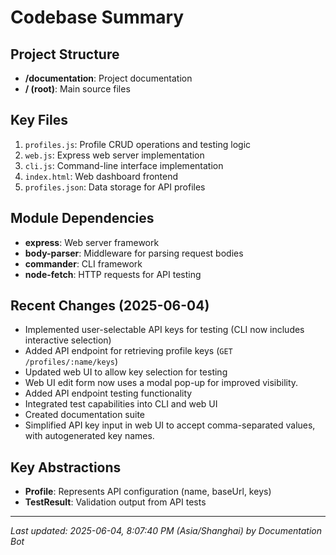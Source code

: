 # Codebase Summary

## Project Structure
- **/documentation**: Project documentation
- **/ (root)**: Main source files

## Key Files
1. `profiles.js`: Profile CRUD operations and testing logic
2. `web.js`: Express web server implementation
3. `cli.js`: Command-line interface implementation
4. `index.html`: Web dashboard frontend
5. `profiles.json`: Data storage for API profiles

## Module Dependencies
- **express**: Web server framework
- **body-parser**: Middleware for parsing request bodies
- **commander**: CLI framework
- **node-fetch**: HTTP requests for API testing

## Recent Changes (2025-06-04)
- Implemented user-selectable API keys for testing (CLI now includes interactive selection)
- Added API endpoint for retrieving profile keys (`GET /profiles/:name/keys`)
- Updated web UI to allow key selection for testing
- Web UI edit form now uses a modal pop-up for improved visibility.
- Added API endpoint testing functionality
- Integrated test capabilities into CLI and web UI
- Created documentation suite
- Simplified API key input in web UI to accept comma-separated values, with autogenerated key names.
 
 ## Key Abstractions
 - **Profile**: Represents API configuration (name, baseUrl, keys)
 - **TestResult**: Validation output from API tests
 
 ---
 _Last updated: 2025-06-04, 8:07:40 PM (Asia/Shanghai) by Documentation Bot_